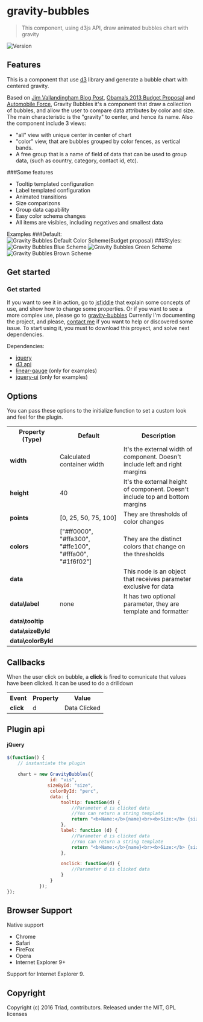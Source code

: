 # gravity-bubbles

> This component, using d3js API, draw animated bubbles chart with gravity

![Version](http://img.shields.io/version/0.9.5.png?color=green)


## Features
This is a component that use [d3](http://d3js.org/) library and generate a bubble chart with centered gravity.

Based on [Jim Vallandingham Blog Post](http://vallandingham.me/bubble_charts_in_d3.html), [Obama’s 2013 Budget Proposal](http://www.nytimes.com/interactive/2012/02/13/us/politics/2013-budget-proposal-graphic.html?_r=0) and [Automobile Force](http://projects.delimited.io/experiments/force-bubbles/radial.html), Gravity Bubbles it's a component that draw a collection of bubbles, and allow the user to compare data attributes by color and size. The main characteristic is the "gravity" to center, and hence its name.
Also the component include 3 views:
* "all" view with unique center in center of chart
* "color" view, that are bubbles grouped by color fences, as vertical bands.
* A free group that is a name of field of data that can be used to group data, (such as country, category, contact id, etc). 

###Some features
* Tooltip templated configuration
* Label templated configuration
* Animated transitions
* Size comparizons
* Group data capability
* Easy color schema changes
* All items are visibles, including negatives and smallest data 

Examples
###Default:
![Gravity Bubbles Default Color Scheme(Budget proposal)](http://rawgit.com/lflores/gravity-bubbles/master/src/images/gravity-bubbles-default.png)
###Styles:
![Gravity Bubbles Blue Scheme](http://rawgit.com/lflores/gravity-bubbles/master/src/images/gravity-bubbles-blue.png)
![Gravity Bubbles Green Scheme](http://rawgit.com/lflores/gravity-bubbles/master/src/images/gravity-bubbles-green.png)
![Gravity Bubbles Brown Scheme](http://rawgit.com/lflores/gravity-bubbles/master/src/images/gravity-bubbles-brown.png)



## Get started
### Get started
If you want to see it in action, go to [jsfiddle](https://jsfiddle.net/leoflores/6cLpuL7j/5/) that explain some concepts of use, and show how to change some properties. Or if you want to see a more complex use, please go to [gravity-bubbles](http://www.triadsoft.com.ar/examples/gravity-bubbles.html)
Currently I'm documenting the project, and please, [contact me](mailto:flores.leonardo@gmail.com) if you want to help or discovered some issue.
To start using it, you must to download this proyect, and solve next dependencies.

Dependencies:
* [jquery](http://jquery.com/download/)
* [d3 api](https://github.com/mbostock/d3)
* [linear-gauge](https://github.com/lflores/linear-gauge) (only for examples)
* [jquery-ui](https://jqueryui.com/) (only for examples)



## Options
You can pass these options to the initialize function to set a custom look and feel for the plugin.

<table>
    <tr>
        <th>Property (Type)</th>
        <th>Default</th>
        <th>Description</th>
    </tr>
    <tr>
        <td><strong>width</strong></td>
        <td>Calculated container width</td>
        <td>It's the external width of component. Doesn't include left and right margins</td>
    </tr>
  <tr>
        <td><strong>height</strong></td>
        <td>40</td>
        <td>It's the external height of component. Doesn't include top and bottom margins</td>
    </tr>
    <tr>
        <td><strong>points</strong></td>
        <td>[0, 25, 50, 75, 100]</td>
        <td>They are thresholds of color changes</td>
    </tr>
    <tr>
        <td><strong>colors</strong></td>
        <td>["#ff0000", "#ffa300", "#ffe100", "#fffa00", "#1f6f02"]</td>
        <td>They are the distinct colors that change on the thresholds</td>
    </tr>
     <tr>
        <td><strong>data</strong></td>
        <td></td>
        <td>This node is an object that receives parameter exclusive for data</td>
    </tr>
    <tr>
        <td><strong>data\label</strong></td>
        <td>none</td>
        <td>It has two optional parameter, they are template and formatter</td>
    </tr>
    <tr>
        <td><strong>data\tooltip</strong></td>
        <td></td>
        <td></td>
    </tr>
    <tr>
        <td><strong>data\sizeById</strong></td>
        <td></td>
        <td></td>
    </tr>
    <tr>
        <td><strong>data\colorById</strong></td>
        <td></td>
        <td></td>
    </tr>
</table>


## Callbacks
When the user click on bubble, a <strong>click</strong> is fired to comunicate that values have been clicked. It can be used to do a drilldown
<table>
    <tr>
        <th>Event</th>
        <th>Property</th>
        <th>Value</th>
    </tr>
    <tr>
        <td><strong>click</strong></td>
        <td>d</td>
        <td>Data Clicked</td>
    </tr>
</table>


## Plugin api
#### jQuery

```javascript
$(function() {
    // instantiate the plugin
    
    chart = new GravityBubbles({
                id: "vis",
               sizeById: "size",
                colorById: "perc",
                data: {
                    tooltip: function(d) {
                        //Parameter d is clicked data
                        //You can return a string template
                        return "<b>Name:</b>{name}<br><b>Size:</b> {size}<br><b>Size of Total:</b> {perc}%";
                    },
                    label: function (d) {
                        //Parameter d is clicked data
                        //You can return a string template
                        return "<b>Name:</b>{name}<br><b>Size:</b> {size}<br><b>Size of Total:</b> {perc}%";
                    },

                    onclick: function(d) {
                        //Parameter d is clicked data
                    }
                }
            });
});
```


## Browser Support
Native support

* Chrome
* Safari
* FireFox
* Opera
* Internet Explorer 9+

Support for Internet Explorer 9.


## Copyright
Copyright (c) 2016 Triad, contributors. Released under the MIT, GPL licenses
